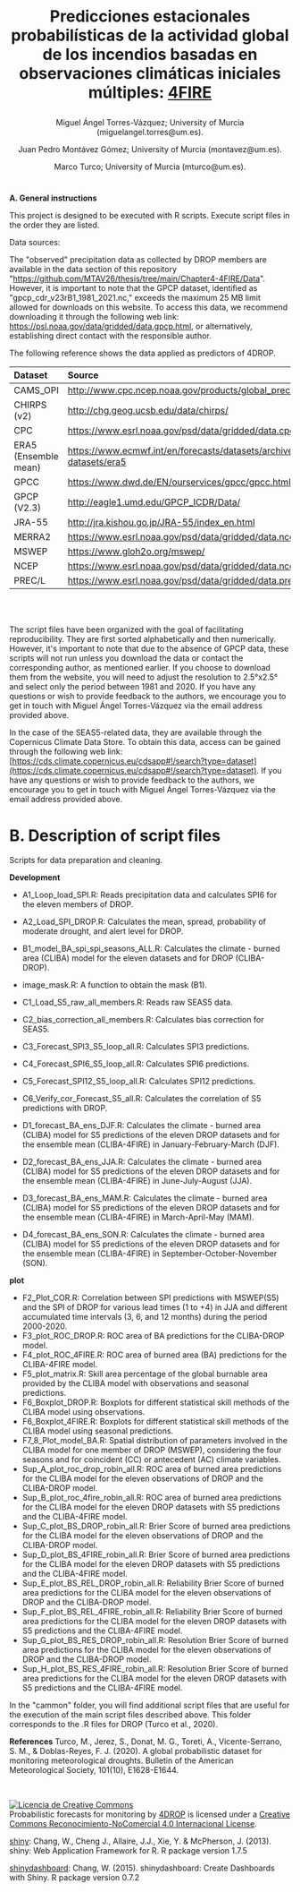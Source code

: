 #  <p align="center"> **Predicciones estacionales probabilísticas de la actividad global de los incendios basadas en observaciones climáticas iniciales múltiples: <a href="https://matv.shinyapps.io/app_4FIRE/" target="_blank_">4FIRE</a>**</p>

<p align="center"> Miguel Ángel Torres-Vázquez; University of Murcia (miguelangel.torres@um.es).</p>
<p align="center"> Juan Pedro Montávez Gómez; University of Murcia (montavez@um.es).</p>
<p align="center"> Marco Turco; University of Murcia  (mturco@um.es).</p>

# 
**A. General instructions** 


This project is designed to be executed with R scripts. 
Execute script files in the order they are listed.

Data sources:

The "observed" precipitation data as collected by DROP members are available in the data section of this repository "https://github.com/MTAV26/thesis/tree/main/Chapter4-4FIRE/Data". However, it is important to note that the GPCP dataset, identified as "gpcp_cdr_v23rB1_1981_2021.nc," exceeds the maximum 25 MB limit allowed for downloads on this website. To access this data, we recommend downloading it through the following web link: https://psl.noaa.gov/data/gridded/data.gpcp.html, or alternatively, establishing direct contact with the responsible author.

The following reference shows the data applied as predictors of 4DROP. 

| Dataset  | Source |
| :------------ |:---------------|
| CAMS\_OPI | http://www.cpc.ncep.noaa.gov/products/global_precip/html/wpage.cams_opi.html       |
| CHIRPS  (v2)    | http://chg.geog.ucsb.edu/data/chirps/        |
| CPC | https://www.esrl.noaa.gov/psd/data/gridded/data.cpc.globalprecip.html        |
| ERA5 (Ensemble mean) | https://www.ecmwf.int/en/forecasts/datasets/archive-datasets/reanalysis-datasets/era5      |
| GPCC  | https://www.dwd.de/EN/ourservices/gpcc/gpcc.html      |
| GPCP (V2.3)      | http://eagle1.umd.edu/GPCP_ICDR/Data/ |
| JRA-55  | http://jra.kishou.go.jp/JRA-55/index_en.html      |
| MERRA2  | https://www.esrl.noaa.gov/psd/data/gridded/data.ncep.reanalysis2.html      |
| MSWEP | https://www.gloh2o.org/mswep/       |
| NCEP  | https://www.esrl.noaa.gov/psd/data/gridded/data.ncep.reanalysis2.html     |
| PREC/L | https://www.esrl.noaa.gov/psd/data/gridded/data.precl.html       |
<br/>
<br/>

The script files have been organized with the goal of facilitating reproducibility. They are first sorted alphabetically and then numerically. However, it's important to note that due to the absence of GPCP data, these scripts will not run unless you download the data or contact the corresponding author, as mentioned earlier. If you choose to download them from the website, you will need to adjust the resolution to 2.5°x2.5° and select only the period between 1981 and 2020. If you have any questions or wish to provide feedback to the authors, we encourage you to get in touch with Miguel Ángel Torres-Vázquez via the email address provided above.


In the case of the SEAS5-related data, they are available through the Copernicus Climate Data Store. To obtain this data, access can be gained through the following web link: [https://cds.climate.copernicus.eu/cdsapp#!/search?type=dataset](https://cds.climate.copernicus.eu/cdsapp#!/search?type=dataset).  If you have any questions or wish to provide feedback to the authors, we encourage you to get in touch with Miguel Ángel Torres-Vázquez via the email address provided above.


 
# **B. Description of script files**

Scripts for data preparation and cleaning.

**Development**

- A1_Loop_load_SPI.R: Reads precipitation data and calculates SPI6 for the eleven members of DROP.
- A2_Load_SPI_DROP.R: Calculates the mean, spread, probability of moderate drought, and alert level for DROP.
- B1_model_BA_spi_spi_seasons_ALL.R: Calculates the climate - burned area (CLIBA) model for the eleven datasets and for DROP (CLIBA-DROP).
- image_mask.R: A function to obtain the mask (B1).

- C1_Load_S5_raw_all_members.R: Reads raw SEAS5 data.
- C2_bias_correction_all_members.R: Calculates bias correction for SEAS5.
- C3_Forecast_SPI3_S5_loop_all.R: Calculates SPI3 predictions.
- C4_Forecast_SPI6_S5_loop_all.R: Calculates SPI6 predictions.
- C5_Forecast_SPI12_S5_loop_all.R: Calculates SPI12 predictions.
- C6_Verify_cor_Forecast_S5_all.R: Calculates the correlation of S5 predictions with DROP.

- D1_forecast_BA_ens_DJF.R: Calculates the climate - burned area (CLIBA) model for S5 predictions of the eleven DROP datasets and for the ensemble mean (CLIBA-4FIRE) in January-February-March (DJF).
- D2_forecast_BA_ens_JJA.R: Calculates the climate - burned area (CLIBA) model for S5 predictions of the eleven DROP datasets and for the ensemble mean (CLIBA-4FIRE) in June-July-August (JJA).
- D3_forecast_BA_ens_MAM.R: Calculates the climate - burned area (CLIBA) model for S5 predictions of the eleven DROP datasets and for the ensemble mean (CLIBA-4FIRE) in March-April-May (MAM).
- D4_forecast_BA_ens_SON.R: Calculates the climate - burned area (CLIBA) model for S5 predictions of the eleven DROP datasets and for the ensemble mean (CLIBA-4FIRE) in September-October-November (SON).

**plot**

- F2_Plot_COR.R: Correlation between SPI predictions with MSWEP(S5) and the SPI of DROP for various lead times (1 to +4) in JJA and different accumulated time intervals (3, 6, and 12 months) during the period 2000-2020.
- F3_plot_ROC_DROP.R: ROC area of BA predictions for the CLIBA-DROP model.
- F4_plot_ROC_4FIRE.R: ROC area of burned area (BA) predictions for the CLIBA-4FIRE model.
- F5_plot_matrix.R: Skill area percentage of the global burnable area provided by the CLIBA model with observations and seasonal predictions.
- F6_Boxplot_DROP.R: Boxplots for different statistical skill methods of the CLIBA model using observations.
- F6_Boxplot_4FIRE.R: Boxplots for different statistical skill methods of the CLIBA model using seasonal predictions.
- F7_8_Plot_model_BA.R: Spatial distribution of parameters involved in the CLIBA model for one member of DROP (MSWEP), considering the four seasons and for coincident (CC) or antecedent (AC) climate variables.
- Sup_A_plot_roc_drop_robin_all.R: ROC area of burned area predictions for the CLIBA model for the eleven observations of DROP and the CLIBA-DROP model.
- Sup_B_plot_roc_4fire_robin_all.R: ROC area of burned area predictions for the CLIBA model for the eleven DROP datasets with S5 predictions and the CLIBA-4FIRE model.
- Sup_C_plot_BS_DROP_robin_all.R: Brier Score of burned area predictions for the CLIBA model for the eleven observations of DROP and the CLIBA-DROP model.
- Sup_D_plot_BS_4FIRE_robin_all.R: Brier Score of burned area predictions for the CLIBA model for the eleven DROP datasets with S5 predictions and the CLIBA-4FIRE model.
- Sup_E_plot_BS_REL_DROP_robin_all.R: Reliability Brier Score of burned area predictions for the CLIBA model for the eleven observations of DROP and the CLIBA-DROP model.
- Sup_F_plot_BS_REL_4FIRE_robin_all.R: Reliability Brier Score of burned area predictions for the CLIBA model for the eleven DROP datasets with S5 predictions and the CLIBA-4FIRE model.
- Sup_G_plot_BS_RES_DROP_robin_all.R: Resolution Brier Score of burned area predictions for the CLIBA model for the eleven observations of DROP and the CLIBA-DROP model.
- Sup_H_plot_BS_RES_4FIRE_robin_all.R: Resolution Brier Score of burned area predictions for the CLIBA model for the eleven DROP datasets with S5 predictions and the CLIBA-4FIRE model.



In the "cammon" folder, you will find additional script files that are useful for the execution of the main script files described above. This folder corresponds to the .R files for DROP (Turco et al., 2020).

**References**
Turco, M., Jerez, S., Donat, M. G., Toreti, A., Vicente-Serrano, S. M., & Doblas-Reyes, F. J. (2020). A global probabilistic dataset for monitoring meteorological droughts. Bulletin of the American Meteorological Society, 101(10), E1628-E1644.


<br/>

<a rel="license" href="http://creativecommons.org/licenses/by-nc/4.0/"><img alt="Licencia de Creative Commons" style="border-width:0" src="https://i.creativecommons.org/l/by-nc/4.0/88x31.png" /></a><br /><span xmlns:dct="http://purl.org/dc/terms/" property="dct:title">Probabilistic forecasts for monitoring</span> by <a xmlns:cc="http://creativecommons.org/ns#" href="https://matv.shinyapps.io/app_4DROP/" property="cc:attributionName" rel="cc:attributionURL">4DROP</a> is licensed under a <a rel="license" href="http://creativecommons.org/licenses/by-nc/4.0/">Creative Commons Reconocimiento-NoComercial 4.0 Internacional License</a>.

<a href="http://cran.r-project.org/web/packages/shiny" target="_blank_">shiny</a>: Chang, W., Cheng J., Allaire, J.J., Xie, Y. & McPherson, J. (2013). shiny: Web Application Framework for R. R package version 1.7.5

<a href="http://cran.r-project.org/web/packages/shinydashboard" target="_blank_">shinydashboard</a>: Chang, W. (2015). shinydashboard: Create Dashboards with Shiny. R package version 0.7.2
